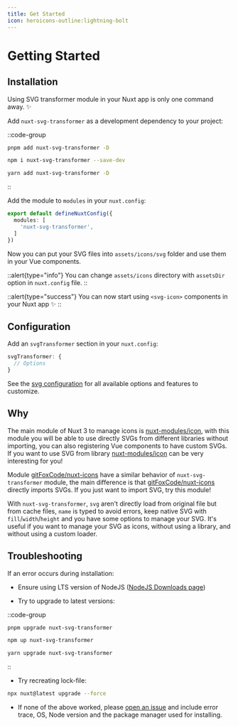 ```yaml
---
title: Get Started
icon: heroicons-outline:lightning-bolt
---
```


# Getting Started

## Installation

Using SVG transformer module in your Nuxt app is only one command away. ✨

Add `nuxt-svg-transformer` as a development dependency to your project:

::code-group
```bash [pnpm]
pnpm add nuxt-svg-transformer -D
```
```bash [npm]
npm i nuxt-svg-transformer --save-dev
```
```bash [yarn]
yarn add nuxt-svg-transformer -D
```
::

Add the module to `modules` in your `nuxt.config`:

```ts [nuxt.config.ts]
export default defineNuxtConfig({
  modules: [
    'nuxt-svg-transformer',
  ]
})
```

Now you can put your SVG files into `assets/icons/svg` folder and use them in your Vue components.

::alert{type="info"}
You can change `assets/icons` directory with `assetsDir` option in `nuxt.config` file.
::

::alert{type="success"}
You can now start using `<svg-icon>` components in your Nuxt app ✨
::

## Configuration

Add an `svgTransformer` section in your `nuxt.config`:

```ts [nuxt.config.ts]
svgTransformer: {
  // Options
}
```

See the [svg configuration](/configuration) for all available options and features to customize.

## Why

The main module of Nuxt 3 to manage icons is [nuxt-modules/icon](https://github.com/nuxt-modules/icon), with this module you will be able to use directly SVGs from different libraries without importing, you can also registering Vue components to have custom SVGs. If you want to use SVG from library [nuxt-modules/icon](https://github.com/nuxt-modules/icon) can be very interesting for you!

Module [gitFoxCode/nuxt-icons](https://github.com/gitFoxCode/nuxt-icons) have a similar behavior of `nuxt-svg-transformer` module, the main difference is that [gitFoxCode/nuxt-icons](https://github.com/gitFoxCode/nuxt-icons) directly imports SVGs. If you just want to import SVG, try this module!

With `nuxt-svg-transformer`, `svg` aren't directly load from original file but from cache files, `name` is typed to avoid errors, keep native SVG with `fill`/`width`/`height` and you have some options to manage your SVG. It's useful if you want to manage your SVG as icons, without using a library, and without using a custom loader.

## Troubleshooting

If an error occurs during installation:

- Ensure using LTS version of NodeJS ([NodeJS Downloads page](https://nodejs.org/en/download/))

- Try to upgrade to latest versions:

::code-group
```bash [pnpm]
pnpm upgrade nuxt-svg-transformer
```
```bash [npm]
npm up nuxt-svg-transformer
```
```bash [yarn]
yarn upgrade nuxt-svg-transformer
```
::

- Try recreating lock-file:

```bash
npx nuxt@latest upgrade --force
```

- If none of the above worked, please [open an issue](https://github.com/kiwilan/nuxt-svg-transformer/issues) and include error trace, OS, Node version and the package manager used for installing.
